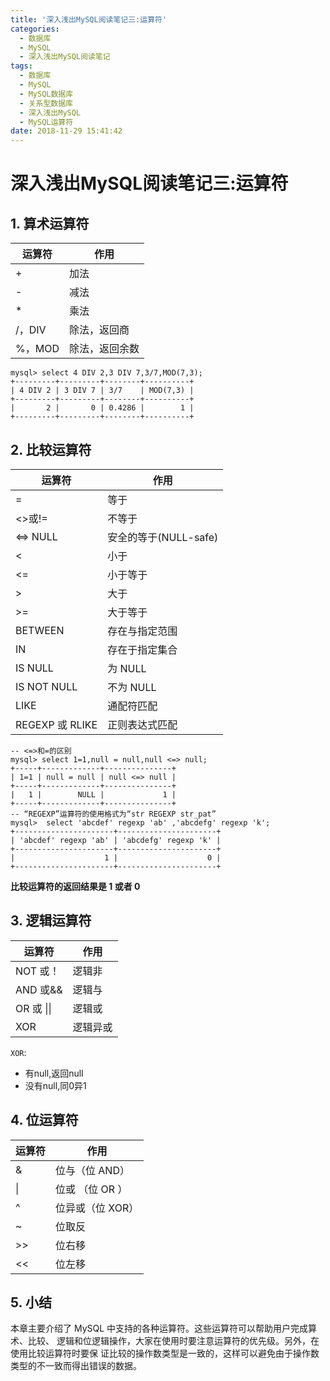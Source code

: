 ```yaml
---
title: '深入浅出MySQL阅读笔记三:运算符'
categories:
  - 数据库
  - MySQL
  - 深入浅出MySQL阅读笔记
tags:
  - 数据库
  - MySQL
  - MySQL数据库
  - 关系型数据库
  - 深入浅出MySQL
  - MySQL运算符
date: 2018-11-29 15:41:42
---
```

# 深入浅出MySQL阅读笔记三:运算符
## 1. 算术运算符

运算符 | 作用
--|--
\+ | 加法
\- | 减法
\* | 乘法
/，DIV | 除法，返回商
%，MOD | 除法，返回余数

```
mysql> select 4 DIV 2,3 DIV 7,3/7,MOD(7,3);
+---------+---------+--------+----------+
| 4 DIV 2 | 3 DIV 7 | 3/7    | MOD(7,3) |
+---------+---------+--------+----------+
|       2 |       0 | 0.4286 |        1 |
+---------+---------+--------+----------+
```

## 2. 比较运算符

运算符 | 作用
--|--
= | 等于
<>或!= | 不等于
<=> NULL | 安全的等于(NULL-safe)
< | 小于
<= | 小于等于
\> | 大于
\>= | 大于等于
BETWEEN | 存在与指定范围
IN | 存在于指定集合
IS NULL | 为 NULL
IS NOT NULL | 不为 NULL
LIKE | 通配符匹配
REGEXP 或 RLIKE | 正则表达式匹配

```
-- <=>和=的区别
mysql> select 1=1,null = null,null <=> null;
+-----+-------------+---------------+
| 1=1 | null = null | null <=> null |
+-----+-------------+---------------+
|   1 |        NULL |             1 |
+-----+-------------+---------------+
-- “REGEXP”运算符的使用格式为“str REGEXP str_pat”
mysql>  select 'abcdef' regexp 'ab' ,'abcdefg' regexp 'k';
+----------------------+----------------------+
| 'abcdef' regexp 'ab' | 'abcdefg' regexp 'k' |
+----------------------+----------------------+
|                    1 |                    0 |
+----------------------+----------------------+
```
**比较运算符的返回结果是  1  或者  0**

## 3. 逻辑运算符

运算符 | 作用
--|--
NOT 或！ | 逻辑非
AND 或&& | 逻辑与
OR 或 \|\| | 逻辑或
XOR | 逻辑异或

`XOR`:
- 有null,返回null
- 没有null,同0异1

## 4. 位运算符

运算符 | 作用
--|--
& | 位与（位 AND）
\| | 位或 （位 OR ）
\^ | 位异或（位 XOR）
\~ | 位取反
\>\> | 位右移
<< | 位左移

## 5. 小结

本章主要介绍了 MySQL 中支持的各种运算符。这些运算符可以帮助用户完成算术、比较、
逻辑和位逻辑操作，大家在使用时要注意运算符的优先级。另外，在使用比较运算符时要保
证比较的操作数类型是一致的，这样可以避免由于操作数类型的不一致而得出错误的数据。

